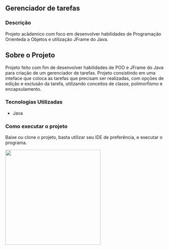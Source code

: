 ## Gerenciador de tarefas

### Descrição
Projeto acâdemico com foco em desenvolver habilidades de Programação Orienteda a Objetos e utilização JFrame do Java.
## Sobre o Projeto
Projeto feito com fim de desenvolver habilidades de POO e JFrame do Java para criação de um gerenciador de tarefas. Projeto consistindo em uma inteface que coloca as tarefas que precisam ser realizadas, com opções de edição e exclusão da tarefa, utilizando conceitos de classe, polimorfismo e encapsulamento.

### Tecnologias Utilizadas
- Java

### Como executar o projeto
Baixe ou clone o projeto, basta utilizar seu IDE de preferência, e executar o programa.

<img src="https://i.redd.it/6u5ellqamjo91.gif" style =  "width: 300px">
